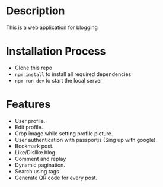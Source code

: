 # Description
This is a web application for blogging 

# Installation Process 
* Clone this repo
*  ` npm install `  to install all required dependencies
* `npm run dev`  to start the local server

# Features 
* User profile.
* Edit profile.
* Crop image while setting profile picture.
* User authentication with passportjs (Sing up with google).
* Bookmark post.
* Like/Dislike blog.
* Comment and replay 
* Dynamic pagination.
* Search using tags 
* Generate QR code for every post.
